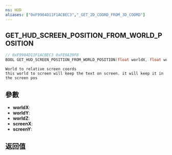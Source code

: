 ```yaml
---
ns: HUD
aliases: ["0xF9904D11F1ACBEC3","_GET_2D_COORD_FROM_3D_COORD"]
---
```

## GET_HUD_SCREEN_POSITION_FROM_WORLD_POSITION

```c
// 0xF9904D11F1ACBEC3 0xFE9A39F8
BOOL GET_HUD_SCREEN_POSITION_FROM_WORLD_POSITION(float worldX, float worldY, float worldZ, float* screenX, float* screenY);
```

```
World to relative screen coords
this world to screen will keep the text on screen. it will keep it in the screen pos
```

## 參數
* **worldX**: 
* **worldY**: 
* **worldZ**: 
* **screenX**: 
* **screenY**: 

## 返回值
